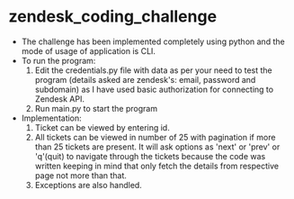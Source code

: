 # zendesk_coding_challenge
- The challenge has been implemented completely using python and the mode of usage of application is CLI.
- To run the program:
  1. Edit the credentials.py file with data as per your need to test the program (details asked are zendesk's: email, password and subdomain) as I have used basic        authorization for connecting to Zendesk API.
  2. Run main.py to start the program
- Implementation:
  1. Ticket can be viewed by entering id.
  2. All tickets can be viewed in number of 25 with pagination if more than 25 tickets are present. It will ask options as 'next' or 'prev' or 'q'(quit) to navigate      through the tickets because the code was written keeping in mind that only fetch the details from respective page not more than that.
  3. Exceptions are also handled.
